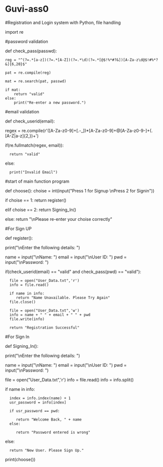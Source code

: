# Guvi-ass0

#Registration and Login system with Python, file handling

import re

#password validation

def check_pass(passwd):
	
	reg = "^(?=.*[a-z])(?=.*[A-Z])(?=.*\d)(?=.*[@$!%*#?&])[A-Za-z\d@$!#%*?&]{6,20}$"

	pat = re.compile(reg)
				
	mat = re.search(pat, passwd)

	if mat:
		return "valid"
	else:
		print("Re-enter a new password.")
    
#email validation

def check_userid(email):

   regex = re.compile(r'([A-Za-z0-9]+[.-_])*[A-Za-z0-9]+@[A-Za-z0-9-]+(\.[A-Z|a-z]{2,})+')
   
   if(re.fullmatch(regex, email)):
   
      return "valid"
   else:
      
      print("Invalid Email")

#start of main function program

def choose():
   choise = int(input("Press 1 for Signup \nPress 2 for Signin"))
   
   if choise == 1:
      return register()
   
   elif choise == 2:
      return Signing_In()
   
   else:
      return "\nPlease re-enter your choise correctly"

#For Sign UP

def register():

   print("\nEnter the following details: ")
   
   name = input("\nName: ")
   email = input("\nUser ID: ")
   pwd = input("\nPassword: ")
   
   if(check_userid(email) == "valid" and check_pass(pwd) == "valid"):
   
      file = open("User_Data.txt",'r')
      info = file.read()
      
      if name in info:
         return "Name Unavailable. Please Try Again"
      file.close()
      
      file = open("User_Data.txt",'w')
      info = name + " " + email + " " + pwd
      file.write(info)
      
      return "Registration Successful" 
   

#For Sign In

def Signing_In():
   
   print("\nEnter the following details: ")
   
   name = input("\nName: ")
   email = input("\nUser ID: ")
   pwd = input("\nPassword: ")
   
   file = open("User_Data.txt",'r')
   info = file.read()
   info = info.split()
   
   if name in info:
   
      index = info.index(name) + 1
      usr_password = info[index]
      
      if usr_password == pwd:
      
         return "Welcome Back, " + name
      else:
      
         return "Password entered is wrong"
   else:
   
      return "New User. Please Sign Up."
   
   
print(choose())
